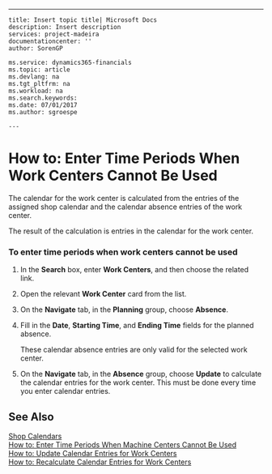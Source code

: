 ---
    title: Insert topic title| Microsoft Docs
    description: Insert description
    services: project-madeira
    documentationcenter: ''
    author: SorenGP

    ms.service: dynamics365-financials
    ms.topic: article
    ms.devlang: na
    ms.tgt_pltfrm: na
    ms.workload: na
    ms.search.keywords:
    ms.date: 07/01/2017
    ms.author: sgroespe

    ---
# How to: Enter Time Periods When Work Centers Cannot Be Used
The calendar for the work center is calculated from the entries of the assigned shop calendar and the calendar absence entries of the work center.  
  
 The result of the calculation is entries in the calendar for the work center.  
  
### To enter time periods when work centers cannot be used  
  
1.  In the **Search** box, enter **Work Centers**, and then choose the related link.  
  
2.  Open the relevant **Work Center** card from the list.  
  
3.  On the **Navigate** tab, in the **Planning** group, choose **Absence**.  
  
4.  Fill in the **Date**, **Starting Time**, and **Ending Time** fields for the planned absence.  
  
     These calendar absence entries are only valid for the selected work center.  
  
5.  On the **Navigate** tab, in the **Absence** group, choose **Update** to calculate the calendar entries for the work center. This must be done every time you enter calendar entries.  
  
## See Also  
 [Shop Calendars](../FullExperience/shop-calendars.md)   
 [How to: Enter Time Periods When Machine Centers Cannot Be Used](../FullExperience/how-to-enter-time-periods-when-machine-centers-cannot-be-used.md)   
 [How to: Update Calendar Entries for Work Centers](../FullExperience/how-to-update-calendar-entries-for-work-centers.md)   
 [How to: Recalculate Calendar Entries for Work Centers](../FullExperience/how-to-recalculate-calendar-entries-for-work-centers.md)